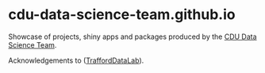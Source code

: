 # cdu-data-science-team.github.io

Showcase of projects, shiny apps and packages produced by the [CDU Data Science Team](https://cdu-data-science-team.github.io/).

Acknowledgements to ([TraffordDataLab](https://www.trafforddatalab.io/)).
